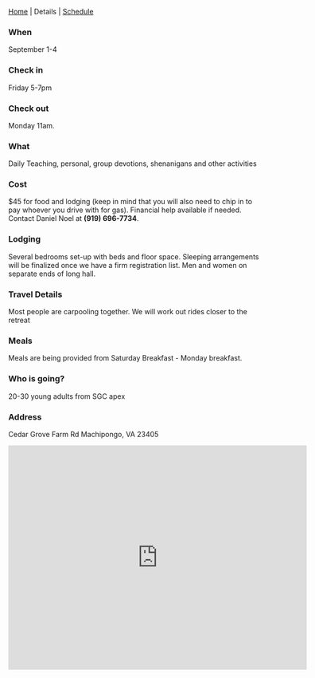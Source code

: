 [Home](/) | Details | [Schedule](/schedule)

### When
September 1-4

### Check in
Friday 5-7pm

### Check out
Monday 11am.

### What
Daily Teaching, personal, group devotions, shenanigans and other activities

### Cost
$45 for food and lodging (keep in mind that you will also need to chip in to pay whoever you drive with for gas).
Financial help available if needed. Contact Daniel Noel at **(919) 696-7734**.

### Lodging
Several bedrooms set-up with beds and floor space. Sleeping arrangements will be finalized once we have a firm registration list. Men and women on separate ends of long hall.

### Travel Details
Most people are carpooling together. We will work out rides closer to the retreat

### Meals
Meals are being provided from Saturday Breakfast - Monday breakfast.

### Who is going?
20-30 young adults from SGC apex

### Address
Cedar Grove Farm Rd Machipongo, VA 23405

<iframe class='map-info' src="https://www.google.com/maps/embed?pb=!1m18!1m12!1m3!1d7826.774616890957!2d-75.91589114951717!3d37.44511211498117!2m3!1f0!2f0!3f0!3m2!1i1024!2i768!4f13.1!3m3!1m2!1s0x89ba47e6095bf9e1%3A0x72998f58e65772e0!2sCedar+Grove+Farm+Rd%2C+Machipongo%2C+VA+23405!5e0!3m2!1sen!2sus!4v1500244648816" width="600" height="450" frameborder="0" style="border:0" allowfullscreen></iframe>
